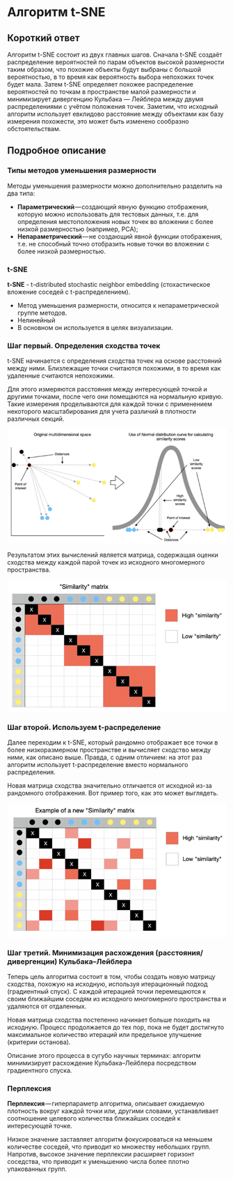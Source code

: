 # Алгоритм t-SNE

## Короткий ответ

Алгоритм t-SNE состоит из двух главных шагов. Сначала t-SNE создаёт распределение вероятностей по парам объектов высокой размерности таким образом, что похожие объекты будут выбраны с большой вероятностью, в то время как вероятность выбора непохожих точек будет мала. Затем t-SNE определяет похожее распределение вероятностей по точкам в пространстве малой размерности и минимизирует дивергенцию Кульбака — Лейблера между двумя распределениями с учётом положения точек. Заметим, что исходный алгоритм использует евклидово расстояние между объектами как базу измерения похожести, это может быть изменено сообразно обстоятельствам.

## Подробное описание

### Типы методов уменьшения размерности

Mетоды уменьшения размерности можно дополнительно разделить на два типа:

- **Параметрический** — создающий явную функцию отображения, которую можно использовать для тестовых данных, т.е. для определения местоположения новых точек во вложении с более низкой размерностью (например, PCA);
- **Непараметрический** — не создающий явной функции отображения, т.е. не способный точно отобразить новые точки во вложении с более низкой размерностью.

### t-SNE

**t-SNE** - t-distributed stochastic neighbor embedding (стохастическое вложение соседей с t-распределением).

- Метод уменьшения размерности, относится к непараметрической группе методов.
- Нелинейный
- В основном он используется в целях визуализации.

### Шаг первый. Определения сходства точек

t-SNE начинается с определения сходства точек на основе расстояний между ними. Близлежащие точки считаются похожими, в то время как удаленные считаются непохожими.

Для этого измеряются расстояния между интересующей точкой и другими точками, после чего они помещаются на нормальную кривую. Такие измерения проделываются для каждой точки с применением некоторого масштабирования для учета различий в плотности различных секций.

![Плотность секций](assets/t-sne-section-density.png)

Результатом этих вычислений является матрица, содержащая оценки сходства между каждой парой точек из исходного многомерного пространства.

![Матрица оценок сходства](assets/t-sne-similarity-estimates.png)

### Шаг второй. Используем t-распределение

Далее переходим к t-SNE, который рандомно отображает все точки в более низкоразмерном пространстве и вычисляет сходство между ними, как описано выше. Правда, с одним отличием: на этот раз алгоритм использует t-распределение вместо нормального распределения.

Новая матрица сходства значительно отличается от исходной из-за рандомного отображения. Вот пример того, как это может выглядеть.

![Новая матрица оценок сходства](assets/t-sne-similarity-estimates2.png)

### Шаг третий. Минимизация расхождения (расстояния/дивергенции) Кульбака–Лейблера

Теперь цель алгоритма состоит в том, чтобы создать новую матрицу сходства, похожую на исходную, используя итерационный подход (градиентный спуск). С каждой итерацией точки перемещаются к своим ближайшим соседям из исходного многомерного пространства и удаляются от отдаленных.

Новая матрица сходства постепенно начинает больше походить на исходную. Процесс продолжается до тех пор, пока не будет достигнуто максимальное количество итераций или предельное улучшение (критерии останова).

Описание этого процесса в сугубо научных терминах: алгоритм минимизирует расхождение Кульбака–Лейблера посредством градиентного спуска.

### Перплексия

**Перплексия** — гиперпараметр алгоритма, описывает ожидаемую плотность вокруг каждой точки или, другими словами, устанавливает соотношение целевого количества ближайших соседей к интересующей точке.

Низкое значение заставляет алгоритм фокусироваться на меньшем количестве соседей, что приводит ко множеству небольших групп. Напротив, высокое значение перплексии расширяет горизонт соседства, что приводит к уменьшению числа более плотно упакованных групп.
